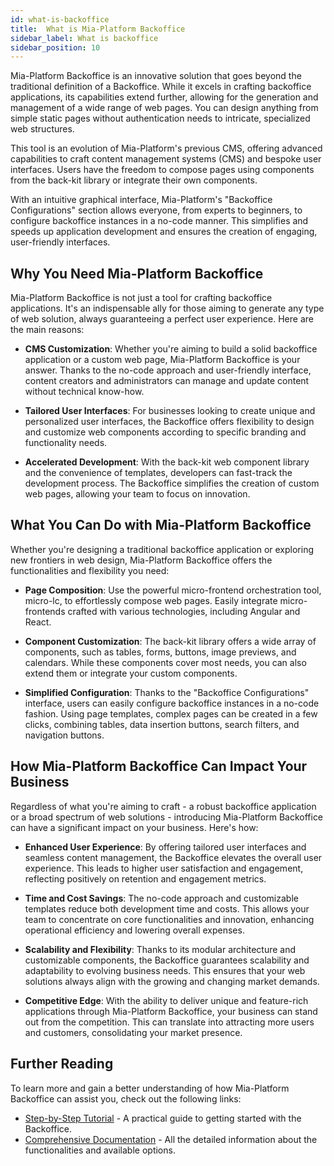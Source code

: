 ```yaml
---
id: what-is-backoffice
title:  What is Mia-Platform Backoffice
sidebar_label: What is backoffice
sidebar_position: 10
---
```


Mia-Platform Backoffice is an innovative solution that goes beyond the traditional definition of a Backoffice. While it excels in crafting backoffice applications, its capabilities extend further, allowing for the generation and management of a wide range of web pages. You can design anything from simple static pages without authentication needs to intricate, specialized web structures.

This tool is an evolution of Mia-Platform's previous CMS, offering advanced capabilities to craft content management systems (CMS) and bespoke user interfaces. Users have the freedom to compose pages using components from the back-kit library or integrate their own components.

With an intuitive graphical interface, Mia-Platform's "Backoffice Configurations" section allows everyone, from experts to beginners, to configure backoffice instances in a no-code manner. This simplifies and speeds up application development and ensures the creation of engaging, user-friendly interfaces.

## Why You Need Mia-Platform Backoffice

Mia-Platform Backoffice is not just a tool for crafting backoffice applications. It's an indispensable ally for those aiming to generate any type of web solution, always guaranteeing a perfect user experience. Here are the main reasons:

- **CMS Customization**: Whether you're aiming to build a solid backoffice application or a custom web page, Mia-Platform Backoffice is your answer. Thanks to the no-code approach and user-friendly interface, content creators and administrators can manage and update content without technical know-how.

- **Tailored User Interfaces**: For businesses looking to create unique and personalized user interfaces, the Backoffice offers flexibility to design and customize web components according to specific branding and functionality needs.

- **Accelerated Development**: With the back-kit web component library and the convenience of templates, developers can fast-track the development process. The Backoffice simplifies the creation of custom web pages, allowing your team to focus on innovation.

## What You Can Do with Mia-Platform Backoffice

Whether you're designing a traditional backoffice application or exploring new frontiers in web design, Mia-Platform Backoffice offers the functionalities and flexibility you need:

- **Page Composition**: Use the powerful micro-frontend orchestration tool, micro-lc, to effortlessly compose web pages. Easily integrate micro-frontends crafted with various technologies, including Angular and React.

- **Component Customization**: The back-kit library offers a wide array of components, such as tables, forms, buttons, image previews, and calendars. While these components cover most needs, you can also extend them or integrate your custom components.

- **Simplified Configuration**: Thanks to the "Backoffice Configurations" interface, users can easily configure backoffice instances in a no-code fashion. Using page templates, complex pages can be created in a few clicks, combining tables, data insertion buttons, search filters, and navigation buttons.

## How Mia-Platform Backoffice Can Impact Your Business

Regardless of what you're aiming to craft - a robust backoffice application or a broad spectrum of web solutions - introducing Mia-Platform Backoffice can have a significant impact on your business. Here's how:

- **Enhanced User Experience**: By offering tailored user interfaces and seamless content management, the Backoffice elevates the overall user experience. This leads to higher user satisfaction and engagement, reflecting positively on retention and engagement metrics.

- **Time and Cost Savings**: The no-code approach and customizable templates reduce both development time and costs. This allows your team to concentrate on core functionalities and innovation, enhancing operational efficiency and lowering overall expenses.

- **Scalability and Flexibility**: Thanks to its modular architecture and customizable components, the Backoffice guarantees scalability and adaptability to evolving business needs. This ensures that your web solutions always align with the growing and changing market demands.

- **Competitive Edge**: With the ability to deliver unique and feature-rich applications through Mia-Platform Backoffice, your business can stand out from the competition. This can translate into attracting more users and customers, consolidating your market presence.

## Further Reading

To learn more and gain a better understanding of how Mia-Platform Backoffice can assist you, check out the following links:

- [Step-by-Step Tutorial](#) - A practical guide to getting started with the Backoffice.
- [Comprehensive Documentation](#) - All the detailed information about the functionalities and available options.
